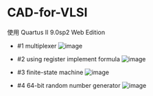# CAD-for-VLSI
使用 Quartus II 9.0sp2 Web Edition
 - #1 multiplexer
![image](https://user-images.githubusercontent.com/45507258/146597929-d3554f13-8dde-48a7-8992-ce3cc4f76f08.png)

 - #2 using register implement formula
![image](https://user-images.githubusercontent.com/45507258/145569966-2e10a5c2-86ef-4b66-a88f-e72db82093f3.png)

 - #3 finite-state machine
![image](https://user-images.githubusercontent.com/45507258/145570128-6c046066-8835-4189-97d8-eb0329af6a27.png)

 - #4 64-bit random number generator
![image](https://user-images.githubusercontent.com/45507258/146597137-fb22e846-48e1-444f-b93e-3d6ca595f21a.png)
